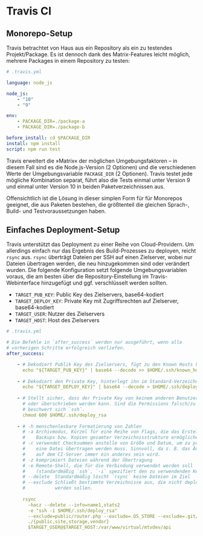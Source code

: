 # Travis CI

## Monorepo-Setup
Travis betrachtet von Haus aus ein Repository als ein zu testendes Projekt/Package. Es ist dennoch dank des Matrix-Features leicht möglich, mehrere Packages in einem Repository zu testen:

```yaml
# .travis.yml

language: node_js

node_js:
    - "10"
    - "9"

env:
    - PACKAGE_DIR=./package-a
    - PACKAGE_DIR=./package-b

before_install: cd $PACKAGE_DIR
install: npm install
script: npm run test
```

Travis erweitert die »Matrix« der möglichen Umgebungsfaktoren – in diesem Fall sind es die Node.js-Version (2 Optionen) und die verschiedenen Werte der Umgebungsvariable `PACKAGE_DIR` (2 Optionen). Travis testet jede mögliche Kombination separat, führt also die Tests einmal unter Version 9 und einmal unter Version 10 in beiden Paketverzeichnissen aus.

Offensichtlich ist die Lösung in dieser simplen Form für für Monorepos geeignet, die aus Paketen bestehen, die größtenteil die gleichen Sprach-, Build- und Testvoraussetzungen haben.

## Einfaches Deployment-Setup
Travis unterstützt das Deployment zu einer Reihe von Cloud-Providern. Um allerdings einfach nur das Ergebnis des Build-Prozesses zu deployen, reicht `rsync` aus. `rsync` überträgt Dateien per SSH auf einen Zielserver, wobei nur Dateien übertragen werden, die neu hinzugekommen sind oder verändert wurden. Die folgende Konfiguration setzt folgende Umgebungsvariablen voraus, die am besten über die Repository-Einstellung im Travis-Webinterface hinzugefügt und ggf. verschlüsselt werden sollten.

* `TARGET_PUB_KEY`: Public Key des Zielservers, base64-kodiert
* `TARGET_DEPLOY_KEY`: Private Key mit Zugriffsrechten auf Zielserver, base64-kodiert
* `TARGET_USER`: Nutzer des Zielservers
* `TARGET_HOST`: Host des Zielservers

```yaml
# .travis.yml

# Die Befehle in `after_success` werden nur ausgeführt, wenn alle
# vorherigen Schritte erfolgreich verliefen.
after_success:

    - # Dekodiert Publik Key des Zielservers, fügt zu den Known Hosts hinzu
      echo "${TARGET_PUB_KEY}" | base64 --decode >> $HOME/.ssh/known_hosts
      
    - # Dekodiert den Private Key, hinterlegt ihn im Standard-Verzeichnis
      echo "${TARGET_DEPLOY_KEY}" | base64 --decode > $HOME/.ssh/deploy_rsa
      
    - # Stellt sicher, dass der Private Key von keinem anderen Benutzer gelesen
      # oder überschrieben werden kann. Sind die Permissions falsch/zu offen
      # beschwert sich `ssh`.
      chmod 600 $HOME/.ssh/deploy_rsa
      
    - # -h menschenlesbare Formatierung von Zahlen
      # -a Archivmodus, Kürzel für eine Reihe von Flags, die das Erstellen von
      #    Backups bzw. Kopien gesamter Verzeichnisstrukture ermöglichen
      # -c verwendet Checksummen anstelle von Größe und Datum, um zu prüfen, ob
      #    eine Datei übertragen werden muss. Sinnvoll, da z. B. das Änderungsdatum
      #    auf dem CI-Server immer ein anderes sein wird.
      # -z komprimiert Dateien während der Übertragung
      # -e Remote-Shell, die für die Verbindung verwendet werden soll
      #    (standardmäßig `ssh`, `-i` spezifiert den zu verwendenden Key)
      # --delete  Standardmäßig löscht `rsync` keine Dateien im Ziel
      # --exclude Schließt bestimmte Verzeichnisse aus, die nicht deployt
      #           werden sollen.
      
      rsync
        -hacz --delete --info=name1,stats2
        -e "ssh -i $HOME/.ssh/deploy_rsa"
        --exclude=public/router.php --exclude=.DS_STORE --exclude=.git/
        ./{public,site,storage,vendor}
        $TARGET_USER@$TARGET_HOST:/var/www/virtual/mtvdev/api
```
